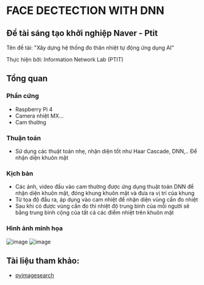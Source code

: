 # FACE DECTECTION WITH DNN
## Đề tài sáng tạo khởi nghiệp Naver - Ptit
Tên đề tài: "Xây dựng hệ thống đo thân nhiệt tự động ứng dụng AI"

Thực hiện bởi: Information Network Lab (PTIT)

## Tổng quan
### Phần cứng
- Raspberry Pi 4
- Camera nhiệt MX...
- Cam thường
### Thuận toán
- Sử dụng các thuật toán nhẹ, nhận diện tốt như Haar Cascade, DNN,.. Để nhận diện khuôn mặt
### Kịch bản
- Các ảnh, video đầu vào cam thường được ứng dụng thuật toán DNN để nhận diện khuôn mặt, đóng khung khuôn mặt và đưa ra vị trí của khung
- Từ tọa độ đầu ra, áp dụng vào cam nhiệt để nhận diện vùng cần đo nhiệt
- Sau khi có được vùng cần đo thì nhiệt độ trung bình của mỗi người sẽ bằng trung bình cộng của tất cả các điểm nhiệt trên khuôn mặt
### Hình ảnh minh họa
![image](https://user-images.githubusercontent.com/71936544/135860458-7372b95b-cf63-403a-9f05-9f176f321a9d.png)
![image](https://user-images.githubusercontent.com/71936544/135860308-5e055221-1657-4dc6-9bb4-8f60140bf474.png)

## Tài liệu tham khảo:
- [pyimagesearch](https://www.pyimagesearch.com/2018/02/26/face-detection-with-opencv-and-deep-learning/)
